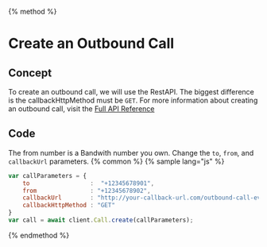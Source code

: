 {% method %}
# Create an Outbound Call

## Concept

To create an outbound call, we will use the RestAPI. The biggest difference is the callbackHttpMethod must be <code class="get">GET</code>. For more information about creating an outbound call, visit the [Full API Reference](../../methods/calls/postCalls.html)

## Code

The from number is a Bandwith number you own. Change the `to`, `from`, and `callbackUrl` parameters.
{% common %}
{% sample lang="js" %}
```js
var callParameters = {
    to                 :  "+12345678901",
    from               : "+12345678902",
    callbackUrl        : "http://your-callback-url.com/outbound-call-events",
    callbackHttpMethod : "GET"
}
var call = await client.Call.create(callParameters);

```
{% endmethod %}